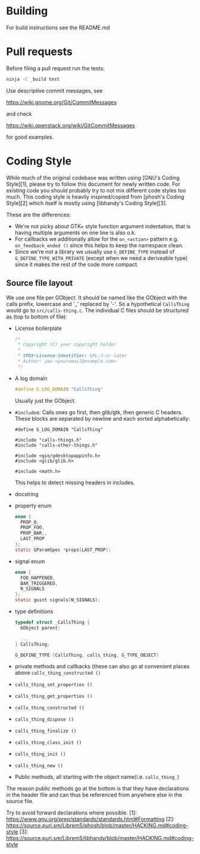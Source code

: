 Building
========
For build instructions see the README.md

Pull requests
=============
Before filing a pull request run the tests:

```sh
ninja -C _build test
```

Use descriptive commit messages, see

   https://wiki.gnome.org/Git/CommitMessages

and check

   https://wiki.openstack.org/wiki/GitCommitMessages

for good examples.

Coding Style
============
While much of the original codebase was written using [GNU's Coding Style][1],
please try to follow this document for newly written code.
For existing code you should probably try to not mix different code styles too much.
This coding style is heavily inspired/copied from [phosh's Coding Style][2]
which itself is mostly using [libhandy's Coding Style][3].

These are the differences:

- We're not picky about GTK+ style function argument indentation, that is
  having multiple arguments on one line is also o.k.
- For callbacks we additionally allow for the `on_<action>` pattern e.g.
  `on_feedback_ended ()` since this helps to keep the namespace
  clean.
- Since we're not a library we usually use `G_DEFINE_TYPE` instead of
  `G_DEFINE_TYPE_WITH_PRIVATE` (except when we need a deriveable
  type) since it makes the rest of the code more compact.

Source file layout
------------------
We use one file per GObject. It should be named like the GObject with
the calls prefix, lowercase and '_' replaced by '-'. So a hypothetical
`CallsThing` would go to `src/calls-thing.c`. The
individual C files should be structured as (top to bottom of file):

  - License boilerplate
    ```c
    /*
     * Copyright (C) year copyright holder
     *
     * SPDX-License-Identifier: GPL-3-or-later
     * Author: you <youremail@example.com>
     */
    ```
  - A log domain
    ```C
    #define G_LOG_DOMAIN "CallsThing"
    ```
    Usually just the GObject.
  - `#include`s:
    Calls ones go first, then glib/gtk, then generic C headers. These blocks
    are separated by newline and each sorted alphabetically:

    ```
    #define G_LOG_DOMAIN "CallsThing"

    #include "calls-things.h"
    #include "calls-other-things.h"

    #include <gio/gdesktopappinfo.h>
    #include <glib/glib.h>

    #include <math.h>
    ```

    This helps to detect missing headers in includes.
  - docstring
  - property enum
    ```c
    enum {
      PROP_0,
      PROP_FOO,
      PROP_BAR,,
      LAST_PROP
    };
    static GParamSpec *props[LAST_PROP];
    ```
  - signal enum
    ```c
    enum {
      FOO_HAPPENED,
      BAR_TRIGGERED,
      N_SIGNALS
    };
    static guint signals[N_SIGNALS];
    ```
  - type definitions
    ```c
    typedef struct _CallsThing {
      GObject parent;

      ...
    } CallsThing;

    G_DEFINE_TYPE (CallsThing, calls_thing, G_TYPE_OBJECT)
    ```
  - private methods and callbacks (these can also go at convenient
    places above `calls_thing_constructed ()`
  - `calls_thing_set_properties ()`
  - `calls_thing_get_properties ()`
  - `calls_thing_constructed ()`
  - `calls_thing_dispose ()`
  - `calls_thing_finalize ()`
  - `calls_thing_class_init ()`
  - `calls_thing_init ()`
  - `calls_thing_new ()`
  - Public methods, all starting with the object name(i.e. `calls_thing_`)

  The reason public methods go at the bottom is that they have declarations in
  the header file and can thus be referenced from anywhere else in the source
  file.
  
  Try to avoid forward declarations where possible.
[1]: https://www.gnu.org/prep/standards/standards.html#Formatting
[2]: https://source.puri.sm/Librem5/phosh/blob/master/HACKING.md#coding-style
[3]: https://source.puri.sm/Librem5/libhandy/blob/master/HACKING.md#coding-style
